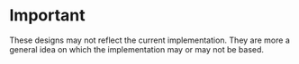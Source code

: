 # Important

These designs may not reflect the current implementation. They are more a general idea on which
the implementation may or may not be based.